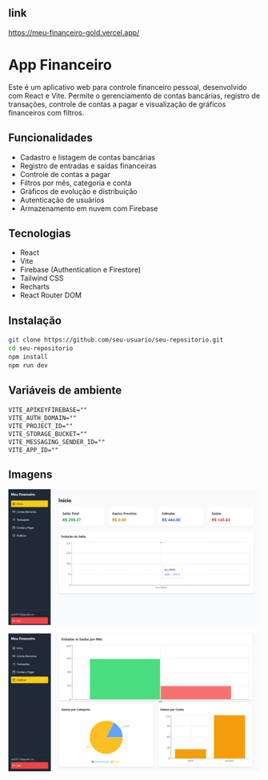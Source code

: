 ## link

https://meu-financeiro-gold.vercel.app/

# App Financeiro

Este é um aplicativo web para controle financeiro pessoal, desenvolvido com React e Vite. Permite o gerenciamento de contas bancárias, registro de transações, controle de contas a pagar e visualização de gráficos financeiros com filtros.

## Funcionalidades

- Cadastro e listagem de contas bancárias
- Registro de entradas e saídas financeiras
- Controle de contas a pagar
- Filtros por mês, categoria e conta
- Gráficos de evolução e distribuição
- Autenticação de usuários
- Armazenamento em nuvem com Firebase

## Tecnologias

- React
- Vite
- Firebase (Authentication e Firestore)
- Tailwind CSS
- Recharts
- React Router DOM

## Instalação

```bash
git clone https://github.com/seu-usuario/seu-repositorio.git
cd seu-repositorio
npm install
npm run dev
```

## Variáveis de ambiente

```env
VITE_APIKEYFIREBASE=""
VITE_AUTH_DOMAIN=""
VITE_PROJECT_ID=""
VITE_STORAGE_BUCKET=""
VITE_MESSAGING_SENDER_ID=""
VITE_APP_ID=""
```

## Imagens

![Logo do Projeto](image1.png)

![Logo do Projeto](image2.png)

